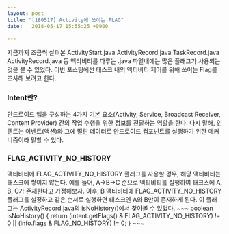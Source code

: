 ```yaml
---
layout: post
title: "[180517] Activity에 쓰이는 FLAG"
date:   2018-05-17 15:55:25 +0900

---
```

지금까지 조금씩 살펴본 ActivityStart.java ActivityRecord.java TaskRecord.java ActivityRecord.java 등 액티비티를 다루는 .java 파일내에는 많은 플래그가 사용되는 것을 볼 수 있었다. 이번 포스팅에선 태스크 내의 액티비티 제어를 위해 쓰이는 Flag를 조사해 보려고 한다.


<h3>Intent란?</h3>
안드로이드 앱을 구성하는 4가지 기본 요소(Activity, Service, Broadcast Receiver, Content Provider) 간의 작업 수행을 위한 정보를 전달하는 역할을 한다.
다시 말해, 인텐트는 이벤트(액션)와 그에 딸린 데이터로 안드로이드 컴포넌트를 실행하기 위한 메커니즘이라 말할 수 있다.

<h3>FLAG_ACTIVITY_NO_HISTORY</h3>
액티비티에 FLAG_ACTIVITY_NO_HISTORY 플래그를 사용할 경우, 해당 액티비티는 태스크에 쌓이지 않는다.
예를 들어, A->B->C 순으로 액티비티를 실행하여 태크스에 A, B, C가 존재한다고 가정해보자.
이후, B 액티비티에 FLAG_ACTIVITY_NO_HISTORY 플래그를 설정하고 같은 순서로 실행하면 태스크엔 A와 B만이 존재하게 된다.
이 플래그는 ActivityRecord.java의 isNoHistory()에서 찾아볼 수 있었다.
~~~
boolean isNoHistory() {
    return (intent.getFlags() & FLAG_ACTIVITY_NO_HISTORY) != 0
            || (info.flags & FLAG_NO_HISTORY) != 0;
}
~~~
